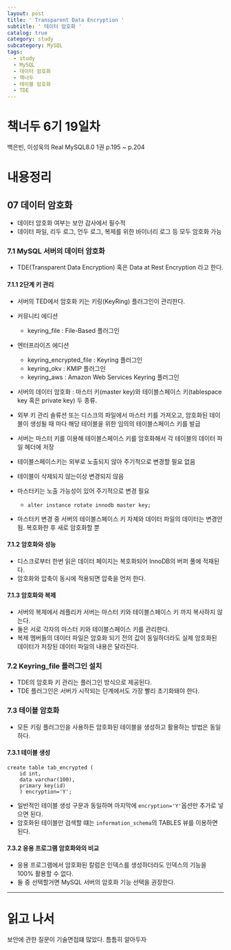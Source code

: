 ```yaml
---
layout: post
title: ' Transparent Data Encryption '
subtitle: ' 데이터 암호화 '
catalog: true
category: study
subcategory: MySQL
tags:
  - study
  - MySQL
  - 데이터 암호화
  - 책너두
  - 테이블 암호화
  - TDE
---
```


# 책너두 6기 19일차

백은빈, 이성욱의 Real MySQL8.0 1권 p.195 ~ p.204

# 내용정리

## 07 데이터 암호화

- 데이터 암호화 여부는 보안 감사에서 필수적
- 데이터 파일, 리두 로그, 언두 로그, 복제를 위한 바이너리 로그 등 모두 암호화 가능

### 7.1 MySQL 서버의 데이터 암호화

- TDE(Transparent Data Encryption) 혹은 Data at Rest Encryption 라고 한다.

#### 7.1.1 2단계 키 관리

- 서버의 TED에서 암호화 키는 키링(KeyRing) 플러그인이 관리한다.
- 커뮤니티 에디션
  - keyring_file : File-Based 플러그인
- 엔터프라이즈 에디션
  - keyring_encrypted_file : Keyring 플러그인
  - keyring_okv : KMIP 플러그인
  - keyring_aws : Amazon Web Services Keyring 플러그인
- 서버의 데이터 암호화 : 마스터 키(master key)와 테이블스페이스 키(tablespace key 혹은 private key) 두 종류.
- 외부 키 관리 솔류션 또는 디스크의 파일에서 마스터 키를 가져오고, 암호화된 테이블이 생성될 때 마다 해당 테이블을 위한 임의의 테이블스페이스 키를 발급
- 서버는 마스터 키를 이용해 테이블스페이스 키를 암호화해서 각 테이블의 데이터 파일 헤더에 저장
- 테이블스페이스키는 외부로 노출되지 않아 주기적으로 변경할 필요 없음
- 테이블이 삭제되지 않는이상 변경되지 않음
- 마스터키는 노출 가능성이 있어 주기적으로 변경 필요

  - `alter instance rotate innodb master key;`

- 마스터키 변경 중 서버의 테이블스페이스 키 자체와 데이터 파일의 데이터는 변경안됨. 복호화한 후 새로 암호화할 뿐

#### 7.1.2 암호화와 성능

- 디스크로부터 한번 읽은 데이터 페이지는 복호화되어 InnoDB의 버퍼 풀에 적재된다.
- 암호화와 압축이 동시에 적용되면 압축을 먼저 한다.

#### 7.1.3 암호화와 복제

- 서버의 복제에서 레플리카 서버는 마스터 키와 테이블스페이스 키 까지 복사하지 않는다.
- 둘은 서로 각자의 마스터 키와 테이블스페이스 키를 관리한다.
- 복제 멤버들의 데이터 파일은 암호화 되기 전의 값이 동일하더라도 실제 암호화된 데이터가 저장된 데이터 파일의 내용은 달라진다.

### 7.2 Keyring_file 플러그인 설치

- TDE의 암호화 키 관리는 플러그인 방식으로 제공된다.
- TDE 플러그인은 서버가 시작되는 단계에서도 가장 빨리 초기화돼야 한다.

### 7.3 테이블 암호화

- 모든 키링 플러그인을 사용하든 암호화된 테이블을 생성하고 활용하는 방법은 동일하다.

#### 7.3.1 테이블 생성

```mysql
create table tab_encrypted (
	id int,
	data varchar(100),
	primary key(id)
	) encryption='Y';
```

- 일반적인 테이블 생성 구문과 동일하며 마지막에 `encryption='Y'`옵션만 추가로 넣으면 된다.
- 암호화된 테이블만 검색할 떄는 `information_schema`의 TABLES 뷰를 이용하면 된다.

#### 7.3.2 응용 프로그램 암호화와의 비교

- 응용 프로그램에서 암호화된 칼럼은 인덱스를 생성하더라도 인덱스의 기능을 100% 활용할 수 없다.
- 둘 중 선택할거면 MySQL 서버의 암호화 기능 선택을 권장한다.

---

# 읽고 나서

보안에 관한 질문이 기술면접떄 많았다. 틈틈히 알아두자
